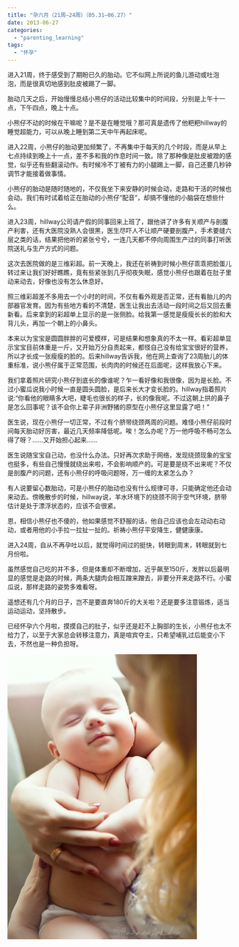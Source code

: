 ```yaml
---
title: "孕六月（21周—24周）（05.31—06.27）"
date: 2013-06-27
categories: 
  - "parenting_learning"
tags: 
  - "怀孕"
---
```


进入21周，终于感受到了期盼已久的胎动。它不似网上所说的鱼儿游动或吐泡泡，而是很真切地感到肚皮被踢了一脚。

胎动几天之后，开始慢慢总结小熊仔的活动比较集中的时间段，分别是上午十一点，下午四点，晚上十点。

小熊仔不动的时候在干嘛呢？是不是在睡觉哦？那可真是遗传了他粑粑hillway的睡觉超能力，可以从晚上睡到第二天中午再起床呢。

进入22周，小熊仔的胎动更加频繁了，不再集中于每天的几个时段，而是从早上七点持续到晚上十一点，差不多和我的作息时间一致。除了那种像是肚皮被蹬的感觉，似乎还有些翻滚动作。有时候冷不丁被有力的小腿踢上一脚，自己还要几秒钟调节才能接着做事情。

小熊仔的胎动是随时随地的，不仅我坐下来安静的时候会动，走路和干活的时候也会动。我们有时试着给正在胎动的小熊仔“配音”，却搞不懂他的小脑袋在想些什么。

进入23周，hillway公司请产假的同事回来上班了，跟他讲了许多有关顺产与剖腹产利害，还有大医院没熟人会很黑，医生尽吓人不让顺产硬要剖腹产，手术要缝六层之类的话，结果把他听的紧张兮兮，一连几天都不停向周围生产过的同事打听医院送礼与生产方式的问题。

这次去医院做的是三维彩超。前一天晚上，我还在祈祷到时候小熊仔乖乖把脸蛋儿转过来让我们好好瞧瞧，竟有些紧张到几乎彻夜失眠，感觉小熊仔也跟着在肚子里动来动去，好像也没有怎么休息好。

照三维彩超差不多用去一个小时的时间，不仅有看外观是否正常，还有看胎儿的内部器官发育。因为有些地方看的不清楚，医生让我出去活动一段时间之后又回去重新看。后来拿到的彩超单上显示的是一张侧脸。给我第一感觉是瘦瘦长长的脸和大背儿头，再加一个朝上的小鼻头。

本来以为宝宝是圆圆胖胖的可爱模样，可是结果和想象真的不太一样。看彩超单显示宝宝目前体重是一斤，又开始万分自责起来，都怪自己没有给宝宝很好的营养，所以才长成一张瘦瘦的脸的。后来hillway告诉我，他在网上查询了23周胎儿的体重标准，说小熊仔属于正常范围，长肉肉的时候还在后面呢，这样我放心下来。

我们拿着照片研究小熊仔到底长的像谁呢？乍一看好像和我很像，因为是长脸。不过小蜜瓜说我小时候一直是圆头圆脸，是后来长大才变长脸的。hillway指着照片说:“你看他的眼睛多大吧，睫毛也很长的样子，长的像我呢。不过这朝上拱的鼻子是怎么回事呢？该不会你上辈子非洲野猪的原型在小熊仔这里显露了吧！”

医生说，现在小熊仔一切正常，不过有个脐带绕颈两周的问题。难怪小熊仔前段时间每天胎动好厉害，最近几天频率降低呢。唉！怎么办呢？万一他呼吸不畅可怎么得了呀？……又开始担心起来……

医生说随宝宝自己动，也没什么办法。只好再次求助于网络，发现绕颈现象的宝宝也挺多，有些自己慢慢就绕出来啦，不会影响顺产的。可是要是绕不出来呢？不仅是剖腹产的问题，还有小熊仔的呼吸问题呀，万一缠的太紧怎么办？

有人说要留心数胎动，可是小熊仔的胎动也没有什么规律可寻，只能确定他还会动来动去。傍晚散步的时候，hillway说，羊水环境下的绕颈不同于空气环境，脐带估计是处于漂浮状态的，应该不会很紧。

恩，相信小熊仔也不傻的，他如果感觉不舒服的话，他自己应该也会左动动右动动，或者用他的小手拉一拉扯一扯的。祈祷小熊仔平安降生，健健康康。

进入24周，自从不再孕吐以后，就觉得时间过的挺快，转眼到周末，转眼就到七月份啦。

虽然感觉自己吃的并不多，但是体重却不断增加，近乎飙至150斤，发胖以后最明显的感觉是走路的时候，两条大腿肉会相互蹭来蹭去，非要分开来走路不行。小蜜瓜说，那样走路的姿势多难看呀。

遥想还有几个月的日子，岂不是要直奔180斤的大关啦？还是要多注意锻炼，适当运动运动，坚持散步。

已经怀孕六个月啦，摸摸自己的肚子，似乎还是赶不上胸部的生长，小熊仔也太不给力了，以至于大家总会转移注意力，真是喧宾夺主，只希望哺乳过后能变小下去，不然也是一种负担呀。

![T1HnaMXy0bXXXXXXXX_!!154672801-0-pix.jpg_450x10000](images/8919161836_41dfaf350f_z.jpg)
